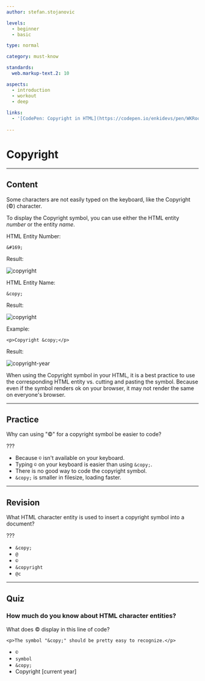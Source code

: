 ```yaml
---
author: stefan.stojanovic

levels:
  - beginner
  - basic

type: normal

category: must-know

standards:
  web.markup-text.2: 10

aspects:
  - introduction
  - workout
  - deep
  
links:
  - '[CodePen: Copyright in HTML](https://codepen.io/enkidevs/pen/WKRooB){code}'
  
---
```

# Copyright
---
## Content

Some characters are not easily typed on the keyboard, like the Copyright (©) character.

To display the Copyright symbol, you can use either the HTML entity *number* or the entity *name*.

HTML Entity Number:
```
&#169;
```
Result:

![copyright](%3Csvg%20xmlns%3D%22http%3A%2F%2Fwww.w3.org%2F2000%2Fsvg%22%20width%3D%22320%22%20height%3D%2254%22%3E%3Cg%20fill%3D%22none%22%20fill-rule%3D%22evenodd%22%3E%3Crect%20width%3D%22320%22%20height%3D%2254%22%20fill%3D%22%23FFF%22%20rx%3D%229%22%2F%3E%3Ctext%20fill%3D%22%23000%22%20font-family%3D%22ArialMT%2C%20Arial%22%20font-size%3D%2216%22%3E%3Ctspan%20x%3D%2220%22%20y%3D%2233%22%3E%C2%A9%3C%2Ftspan%3E%3C%2Ftext%3E%3C%2Fg%3E%3C%2Fsvg%3E)

HTML Entity Name:
```
&copy;
```
Result:

![copyright](%3Csvg%20xmlns%3D%22http%3A%2F%2Fwww.w3.org%2F2000%2Fsvg%22%20width%3D%22320%22%20height%3D%2254%22%3E%3Cg%20fill%3D%22none%22%20fill-rule%3D%22evenodd%22%3E%3Crect%20width%3D%22320%22%20height%3D%2254%22%20fill%3D%22%23FFF%22%20rx%3D%229%22%2F%3E%3Ctext%20fill%3D%22%23000%22%20font-family%3D%22ArialMT%2C%20Arial%22%20font-size%3D%2216%22%3E%3Ctspan%20x%3D%2220%22%20y%3D%2233%22%3E%C2%A9%3C%2Ftspan%3E%3C%2Ftext%3E%3C%2Fg%3E%3C%2Fsvg%3E)

Example:
```
<p>Copyright &copy;</p>
```
Result:

![copyright-year](%3Csvg%20xmlns%3D%22http%3A%2F%2Fwww.w3.org%2F2000%2Fsvg%22%20width%3D%22320%22%20height%3D%2254%22%3E%3Cg%20fill%3D%22none%22%20fill-rule%3D%22evenodd%22%3E%3Crect%20width%3D%22320%22%20height%3D%2254%22%20fill%3D%22%23FFF%22%20rx%3D%229%22%2F%3E%3Ctext%20fill%3D%22%23000%22%20font-family%3D%22ArialMT%2C%20Arial%22%20font-size%3D%2216%22%3E%3Ctspan%20x%3D%2220%22%20y%3D%2233%22%3ECopyright%20%C2%A9%3C%2Ftspan%3E%3C%2Ftext%3E%3C%2Fg%3E%3C%2Fsvg%3E)

<!--[View CodePen](https://codepen.io/enkidevs/pen/WKRooB)-->

When using the Copyright symbol in your HTML, it is a best practice to use the corresponding HTML entity vs. cutting and pasting the symbol. Because  even if the symbol renders ok on your browser, it may not render the same on everyone's browser.

---
## Practice

Why can using "&copy;" for a copyright symbol be easier to code?

???

* Because `©` isn't available on your keyboard.
* Typing `©` on your keyboard is easier than using `&copy;`.
* There is no good way to code the copyright symbol.
* `&copy;` is smaller in filesize, loading faster.

---
## Revision

What HTML character entity is used to insert a copyright symbol into a document?

???

* `&copy;`
* `@`
* `©`
* `&copyright`
* `@c`

---
## Quiz

### How much do you know about HTML character entities?

What does &copy; display in this line of code?

`<p>The symbol "&copy;" should be pretty easy to recognize.</p>`

* `©`
* `symbol`
* `&copy;`
* Copyright [current year]
